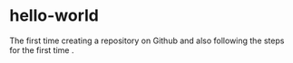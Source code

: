 # hello-world
The first time creating a repository on Github and also following the steps for the first time .
